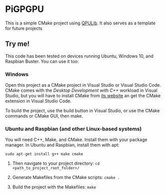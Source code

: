 # PiGPGPU
 This is a simple CMake project using [QPULib](https://github.com/m516/QPULib-CMake). It also serves as a template for future projects
 
## Try me!

This code has been tested on devices running Ubuntu, Windows 10, and Raspbian Buster. You can use it too:

### Windows

Open this project as a CMake project in Visual Studio or Visual Studio Code. CMake comes with the *Desktop Development with C++* workload in Visual Studio, but you will have to install CMake from [its website](https://cmake.org/download/) an get the CMake extension in Visual Studio Code.

To build the project, use the build button in Visual Studio, or use the CMake commands or CMake GUI, then make.

### Ubuntu and Raspbian (and other Linux-based systems)

You will need C++, Make, and CMake. Install them with your package manager. In Ubuntu and Raspbian, install them with apt:

```
sudo apt-get install g++ make cmake
```

1. Then navigate to your project directory: `cd <path_to_project_root_folder>/`

2. Generate Makefiles from the CMake scripts: `cmake .`

3. Build the project with the Makefiles: `make`

